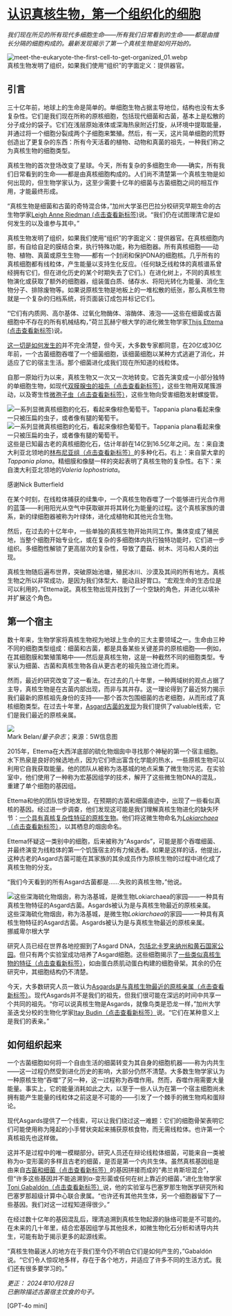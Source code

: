 # [认识真核生物，第一个组织化的细胞](https://www.quantamagazine.org/meet-the-eukaryote-the-first-cell-to-get-organized-20241028/)
*我们现在所见的所有现代多细胞生命——所有我们日常看到的生命——都是由擅长分隔的细胞构成的。最新发现揭示了第一个真核生物是如何开始的。*

![meet-the-eukaryote-the-first-cell-to-get-organized_01.webp](https://www.quantamagazine.org/wp-content/uploads/2024/10/EukaryoteExplainer-crKristinaArmitage-Lede-scaled.webp)  
真核生物发明了组织，如果我们使用“组织”的字面定义：提供器官。

## 引言

三十亿年前，地球上的生命是简单的。单细胞生物占据主导地位，结构也没有太多复杂性。它们是我们现在所称的原核细胞，包括现代细菌和古菌，基本上是松散的分子成分的袋子。它们在浅层原始液体或深海热泉附近打旋，从环境中提取能量，并通过将一个细胞分裂成两个子细胞来繁殖。然后，有一天，这片简单细胞的荒野创造出了更复杂的东西：所有今天活着的植物、动物和真菌的祖先，一种我们称之为真核生物的细胞类型。

真核生物的首次登场改变了星球。今天，所有复杂的多细胞生命——确实，所有我们日常看到的生命——都是由真核细胞构成的。人们尚不清楚第一个真核生物是如何出现的，但生物学家认为，这至少需要十亿年的细菌与古菌细胞之间的相互作用，才能最终形成。

“真核生物是细菌和古菌的奇特混合体，”加州大学圣巴巴拉分校研究早期生命的古生物学家[Leigh Anne Riedman (点击查看新标签)](https://www.geol.ucsb.edu/people/researchers/leigh-anne-riedman)说。“我们仍在试图理清它是如何发生的以及谁参与其中。”

真核生物发明了组织，如果我们使用“组织”的字面定义：提供器官。在真核细胞内部，有自给自足的膜结合束，执行特殊功能，称为细胞器。所有真核细胞——动物、植物、真菌或原生生物——都有一个封闭和保护DNA的细胞核。几乎所有的真核细胞都有线粒体，产生能量以支持生化反应。（任何缺乏线粒体的真核谱系曾经拥有它们，但在进化历史的某个时期失去了它们。）在进化树上，不同的真核生物演化或获取了额外的细胞器，组装蛋白质、储存水、将阳光转化为能量、消化生物分子、排除废物等。如果说原核生物是地板上的一堆松散的纸张，那么真核生物就是一个复杂的归档系统，将页面装订成包并标记它们。

“它们有内质网、高尔基体、过氧化物酶体、溶酶体、液泡——这些在细菌或古菌细胞中不存在的所有机械结构，”荷兰瓦赫宁根大学的进化微生物学家[Thijs Ettema (点击查看新标签)](https://www.wur.nl/en/persons/thijs-ettema-1.htm)说。

[这一切是如何发生的](https://www.quantamagazine.org/rethinking-the-ancestry-of-the-eukaryotes-20190409/)并不完全清楚，但今天，大多数专家都同意，在20亿或30亿年前，一个古菌细胞吞噬了一个细菌细胞，该细菌细胞以某种方式逃避了消化，并适应了它的宿主生活。那个细菌进化成我们现在所知道的线粒体。

自那一原始行为以来，真核生物又一次又一次地转变。它首先演变成一小部分独特的单细胞生物，如现代[双膜腺虫的祖先（点击查看新标签）](https://microbewiki.kenyon.edu/index.php/Diplomonada)，这些生物用双尾簇游动，以及寄生性[微孢子虫（点击查看新标签）](https://microbewiki.kenyon.edu/index.php/Microsporidia)，这些生物向受害细胞发射螺旋管。

![一系列显微真核细胞的化石，看起来像棕色葡萄干。Tappania plana看起来像一只被压扁的虫子，或者像有腿的葡萄干。](meet-the-eukaryote-the-first-cell-to-get-organized_02.webp)![一系列显微真核细胞的化石，看起来像棕色葡萄干。Tappania plana看起来像一只被压扁的虫子，或者像有腿的葡萄干。](https://www.quantamagazine.org/wp-content/uploads/2024/10/Micro-fosils-diptych-scaled.webp)  
这些是已知最古老的真核细胞化石，估计年龄在14亿到16.5亿年之间。左：来自澳大利亚北领地的[林布尼亚组（点击查看新标签）](https://doi.org/10.1002/spp2.1538)的多种化石。右上：来自蒙大拿的*Tappania plana*。精细膜和像腿一样的突起表明了真核生物的复杂性。右下：来自澳大利亚北领地的*Valeria lophostriata*。

感谢Nick Butterfield

在某个时刻，在线粒体捕获的续集中，一个真核生物吞噬了一个能够进行光合作用的蓝藻——利用阳光从空气中获取碳并将其转化为能量的过程。这个真核家族的谱系，新的绿细胞器被称为叶绿体，进化成植物和其他光合生物。

然后，在过去的十亿年中，一些单独的真核生物开始共同工作。集体变成了殖民地，当整个细胞开始专业化，或在复杂的多细胞体内执行独特功能时，它们进一步组织。多细胞性解锁了更高层次的复杂性，导致了蘑菇、树木、河马和人类的出现。

真核生物随后遍布世界，突破原始池塘，殖民冰川、沙漠及其间的所有地方。真核生物之所以非常成功，是因为我们体型大、能动且好胃口。“宏观生命的生态位是可以利用的，”Ettema说。真核生物出现并找到了一个空缺的角色，并进化以填补并扩展这个角色。

## 第一个宿主

数十年来，生物学家将真核生物视为地球上生命的三大主要领域之一。生命由三种不同的细胞类型组成：细菌和古菌，都是具备某些关键差异的原核细胞——例如，在其细胞膜和繁殖策略中——然后是真核生物，这是一种截然不同的细胞类型。专家认为细菌、古菌和真核生物各自从更古老的祖先独立进化而来。

然而，最近的研究改变了这一看法。在过去的几十年里，一种两域树的观点占据了主导，真核生物是在古菌内部出现，而非与其并存。这一理论得到了最近努力揭示我们最新的原核祖先身份的支持——那个首次包围细菌的古老细胞，从而形成了真核细胞类型。在过去十年里，[Asgard古菌的发现](https://www.quantamagazine.org/primitive-asgard-cells-show-life-on-the-brink-of-complexity-20230411/)为我们提供了valuable线索，它们是我们最近的原核亲属。

![](https://scillidan.github.io/image_post/meet-the-eukaryote-the-first-cell-to-get-organized_03.webp)  
Mark Belan/*量子杂志*；来源：5W信息图

2015年，Ettema在大西洋底部的硫化物烟囱中寻找那个神秘的第一个宿主细胞。水下热泉是良好的候选地点，因为它们喷出富含化学能的热水，一些原核生物可以利用它自我获取能量。他的团队从被称为洛基城的地点采集了微生物污泥。在实验室中，他们使用了一种称为宏基因组学的技术，解开了这些微生物DNA的混乱，重建了单个细胞的基因组。

Ettema和他的团队惊讶地发现，在预期的古菌和细菌痕迹中，出现了一些看似真核的基因。经过进一步调查，他们发现这可能是我们理解真核生物进化的缺失环节：[一个具有真核复杂性特征的原核生物](https://doi.org/10.1038/nature21031)。他们将这微生物命名为[*Lokiarchaea*（点击查看新标签）](https://doi.org/10.1038/nature14447)，以其栖息的烟囱命名。

Ettema怀疑这一类别中的细胞，后来被称为“Asgards”，可能是那个吞噬细菌、并最终演变为线粒体的第一个饥饿宿主的有力候选者。如果是这样的话，他提出，这种古老的Asgard古菌可能在其家族的其余成员作为原核生物的过程中进化成了真核生物的分支。

“我们今天看到的所有Asgard古菌都是……失败的真核生物，”他说。

![这些深海硫化物烟囱，称为洛基城，是微生物*Lokiarchaea*的家园——一种具有真核生物特征的Asgard古菌。Asgards被认为是与真核生物最近的原核亲属。](meet-the-eukaryote-the-first-cell-to-get-organized_04.webp)  
这些深海硫化物烟囱，称为洛基城，是微生物*Lokiarchaea*的家园——一种具有真核生物特征的Asgard古菌。Asgards被认为是与真核生物最近的原核亲属。  
挪威卑尔根大学

研究人员已经在世界各地挖掘到了Asgard DNA，[包括北卡罗来纳州和黄石国家公园](https://www.quantamagazine.org/primitive-asgard-cells-show-life-on-the-brink-of-complexity-20230411/)。但只有两个实验室成功培养了Asgard细胞。这些细胞揭示了[一些类似真核生物的特征（点击查看新标签）](https://doi.org/10.1038/s41586-022-05550-y)，如由蛋白质肌动蛋白构建的细胞骨架。其余的仍在研究中，其细胞结构仍不清楚。

今天，大多数研究人员一致认为[Asgards是与真核生物最近的原核亲属（点击查看新标签）](https://doi.org/10.1371/journal.pgen.1007080)。现代Asgards并不是我们的祖先，但我们很可能在深远的时间中共享一个共同的祖先。“你可以说真核生物是Asgards，就像鸟类是恐龙一样，”加州大学圣迭戈分校的生物化学家[Itay Budin（点击查看新标签）](https://chemistry.ucsd.edu/faculty/profiles/budin__itay.html)说。“它们在某种意义上是我们的表亲。”

## 如何组织起来

一个古菌细胞如何将一个自由生活的细菌转变为其自身的细胞机器——称为内共生——这一过程仍然受到进化历史的影响，大部分仍然不清楚。大多数生物学家认为一种原核生物“吞噬”了另一种，这一过程称为吞噬作用。然而，吞噬作用需要大量能量。事实上，它的能量消耗如此之大，以至于一些人认为在第一个宿主细胞尚未拥有能产生能量的线粒体之前这是不可能的——引发了一个棘手的微生物鸡和蛋辩论。

现代Asgards提供了一个线索，可以让我们绕过这一难题：它们的细胞骨架表明它们可能使用称为隆起的小手臂状突起来捕获原核食物，而无需线粒体。也许第一个真核祖先也这样做。

这并不是过程中的唯一模糊部分。研究人员还在辩论线粒体细菌，可能来自一类被称为α-变形菌的多样且古老的细菌，是否是第一个内共生体。虽然真核基因组是由来自[古菌和细菌（点击查看新标签）](https://doi.org/10.1016/B978-0-12-812917-3.00012-7)的基因拼接而成的“弗兰肯斯坦混合”，但“许多这些基因并不能追溯到α-变形菌或任何在树上靠近的细菌，”进化生物学家[Toni Gabaldón（点击查看新标签）](https://cgenomics.org/)说，他的实验室与巴塞罗那生物医学研究所和巴塞罗那超级计算中心联合隶属。“也许还有其他共生体，另一个细胞器留下了一些基因。我们对这一过程知道得很少。”

在经过数十亿年的基因混乱后，理清追溯到真核生物起源的脉络可能是不可能的。在未来的几十年里，结合宏基因组学与其他技术，如微生物化石分析和诱导内共生，可能有助于揭示更多的起源线索。

“真核生物最迷人的地方在于我们至今仍不明白它们是如何产生的，”Gabaldón说。“它们令人惊叹地多样，存在于各个地方，并适应了许多不同的生活方式。我们还有很多要学习的。”

*更正：* *2024年10月28日*  
*已删除描述古菌宿主饮食的句子。*

[GPT-4o mini]

